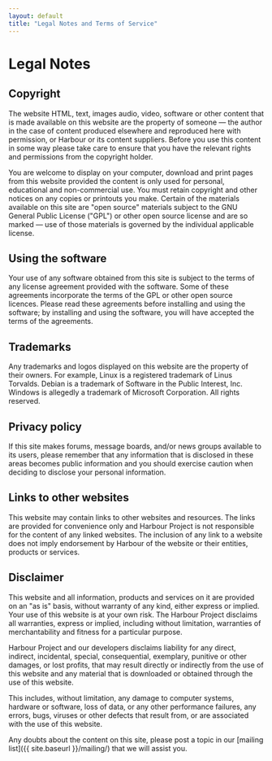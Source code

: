 ```yaml
---
layout: default
title: "Legal Notes and Terms of Service"
---
```

# Legal Notes

## Copyright

The website HTML, text, images audio, video, software or other content that is
made available on this website are the property of someone — the author in the
case of content produced elsewhere and reproduced here with permission, or
Harbour or its content suppliers. Before you use this content in some way
please take care to ensure that you have the relevant rights and permissions
from the copyright holder.

You are welcome to display on your computer, download and print pages from this
website provided the content is only used for personal, educational and
non-commercial use. You must retain copyright and other notices on any copies or
printouts you make. Certain of the materials available on this site are "open
source" materials subject to the GNU General Public License ("GPL") or other
open source license and are so marked — use of those materials is governed by
the individual applicable license.

## Using the software

Your use of any software obtained from this site is subject to the terms of any
license agreement provided with the software. Some of these agreements
incorporate the terms of the GPL or other open source licences. Please read
these agreements before installing and using the software; by installing and
using the software, you will have accepted the terms of the agreements.

## Trademarks

Any trademarks and logos displayed on this website are the property of their
owners. For example, Linux is a registered trademark of Linus Torvalds. Debian
is a trademark of Software in the Public Interest, Inc. Windows is allegedly
a trademark of Microsoft Corporation. All rights reserved.

## Privacy policy

If this site makes forums, message boards, and/or news groups available to its
users, please remember that any information that is disclosed in these areas
becomes public information and you should exercise caution when deciding to
disclose your personal information.

## Links to other websites

This website may contain links to other websites and resources. The links are
provided for convenience only and Harbour Project is not responsible for the
content of any linked websites. The inclusion of any link to a website does
not imply endorsement by Harbour of the website or their entities, products
or services.

## Disclaimer

This website and all information, products and services on it are provided on
an "as is" basis, without warranty of any kind, either express or implied. Your
use of this website is at your own risk. The Harbour Project disclaims all
warranties, express or implied, including without limitation, warranties of
merchantability and fitness for a particular purpose.

Harbour Project and our developers disclaims liability for any direct, indirect,
incidental, special, consequential, exemplary, punitive or other damages, or
lost profits, that may result directly or indirectly from the use of this
website and any material that is downloaded or obtained through the use of this
website.

This includes, without limitation, any damage to computer systems, hardware or
software, loss of data, or any other performance failures, any errors, bugs,
viruses or other defects that result from, or are associated with the use of
this website.

Any doubts about the content on this site, please post a topic in our
[mailing list]({{ site.baseurl }}/mailing/) that we will assist you.
